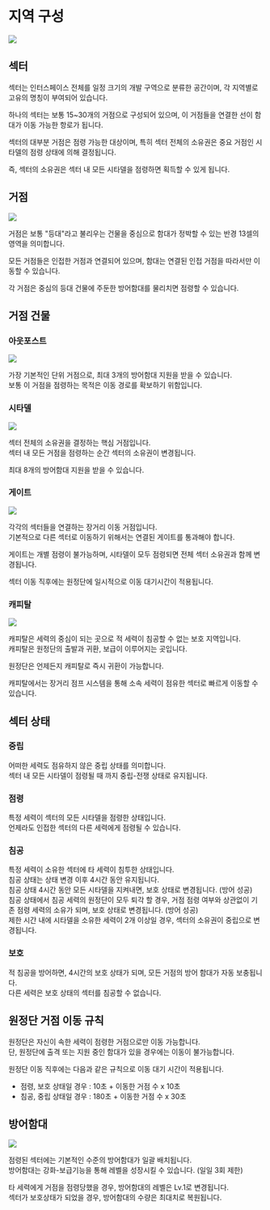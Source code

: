 # 지역 구성
![](https://d3bbxo4nelobc3.cloudfront.net/html/img/help/1703_01.jpg)

## 섹터

섹터는 인터스페이스 전체를 일정 크기의 개발 구역으로 분류한 공간이며, 각 지역별로 고유의 명칭이 부여되어 있습니다.

하나의 섹터는 보통 15~30개의 거점으로 구성되어 있으며, 이 거점들을 연결한 선이 함대가 이동 가능한 항로가 됩니다.

섹터의 대부분 거점은 점령 가능한 대상이며, 특히 섹터 전체의 소유권은 중요 거점인 시타델의 점령 상태에 의해 결정됩니다.

즉, 섹터의 소유권은 섹터 내 모든 시타델을 점령하면 획득할 수 있게 됩니다.


## 거점
![](https://d3bbxo4nelobc3.cloudfront.net/html/img/help/1703_02.jpg)

거점은 보통 "등대"라고 불리우는 건물을 중심으로 함대가 정박할 수 있는 반경 13셀의 영역을 의미합니다.

모든 거점들은 인접한 거점과 연결되어 있으며, 함대는 연결된 인접 거점을 따라서만 이동할 수 있습니다.

각 거점은 중심의 등대 건물에 주둔한 방어함대를 물리치면 점령할 수 있습니다.


## 거점 건물

### 아웃포스트
![](https://d3bbxo4nelobc3.cloudfront.net/html/img/help/1703_03.jpg)

가장 기본적인 단위 거점으로, 최대 3개의 방어함대 지원을 받을 수 있습니다.<br>
보통 이 거점을 점령하는 목적은 이동 경로를 확보하기 위함입니다.



### 시타델
![](https://d3bbxo4nelobc3.cloudfront.net/html/img/help/1703_04.jpg)

섹터 전체의 소유권을 결정하는 핵심 거점입니다.<br>
섹터 내 모든 거점을 점령하는 순간 섹터의 소유권이 변경됩니다.

최대 8개의 방어함대 지원을 받을 수 있습니다.


### 게이트
![](https://d3bbxo4nelobc3.cloudfront.net/html/img/help/1703_05.jpg)

각각의 섹터들을 연결하는 장거리 이동 거점입니다.<br>
기본적으로 다른 섹터로 이동하기 위해서는 연결된 게이트를 통과해야 합니다.

게이트는 개별 점령이 불가능하며, 시타델이 모두 점령되면 전체 섹터 소유권과 함께 변경됩니다.

섹터 이동 직후에는 원정단에 일시적으로 이동 대기시간이 적용됩니다.


### 캐피탈
![](https://d3bbxo4nelobc3.cloudfront.net/html/img/help/1703_06.jpg)

캐피탈은 세력의 중심이 되는 곳으로 적 세력이 침공할 수 없는 보호 지역입니다.<br>
캐피탈은 원정단의 출발과 귀환, 보급이 이루어지는 곳입니다.

원정단은 언제든지 캐피탈로 즉시 귀환이 가능합니다.

캐피탈에서는 장거리 점프 시스템을 통해 소속 세력이 점유한 섹터로 빠르게 이동할 수 있습니다.


## 섹터 상태

### 중립

어떠한 세력도 점유하지 않은 중립 상태를 의미합니다.<br>
섹터 내 모든 시타델이 점령될 때 까지 중립-전쟁 상태로 유지됩니다.

### 점령

특정 세력이 섹터의 모든 시타델을 점령한 상태입니다.<br>
언제라도 인접한 섹터의 다른 세력에게 점령될 수 있습니다.

### 침공

특정 세력이 소유한 섹터에 타 세력이 침투한 상태입니다.<br>
침공 상태는 상태 변경 이후 4시간 동안 유지됩니다.<br>
침공 상태 4시간 동안 모든 시타델을 지켜내면, 보호 상태로 변경됩니다. (방어 성공)<br>
침공 상태에서 침공 세력의 원정단이 모두 퇴각 할 경우, 거점 점령 여부와 상관없이 기존 점령 세력의 소유가 되며, 보호 상태로 변경됩니다. (방어 성공)<br>
제한 시간 내에 시타델을 소유한 세력이 2개 이상일 경우, 섹터의 소유권이 중립으로 변경됩니다.

### 보호 

적 침공을 방어하면, 4시간의 보호 상태가 되며, 모든 거점의 방어 함대가 자동 보충됩니다.<br>
다른 세력은 보호 상태의 섹터를 침공할 수 없습니다.


## 원정단 거점 이동 규칙

원정단은 자신이 속한 세력이 점령한 거점으로만 이동 가능합니다.<br>
단, 원정단에 출격 또는 지원 중인 함대가 있을 경우에는 이동이 불가능합니다.

원정단 이동 직후에는 다음과 같은 규칙으로 이동 대기 시간이 적용됩니다.
- 점령, 보호 상태일 경우 : 10초 + 이동한 거점 수 x 10초
- 침공, 중립 상태일 경우 : 180초 + 이동한 거점 수 x 30초

## 방어함대
![](https://d3bbxo4nelobc3.cloudfront.net/html/img/help/1703_07.jpg)

점령된 섹터에는 기본적인 수준의 방어함대가 일괄 배치됩니다.<br>
방어함대는 강화-보급기능을 통해 레벨을 성장시킬 수 있습니다. (일일 3회 제한)

타 세력에게 거점을 점령당했을 경우, 방어함대의 레벨은 Lv.1로 변경됩니다.<br>
섹터가 보호상태가 되었을 경우, 방어함대의 수량은 최대치로 복원됩니다.